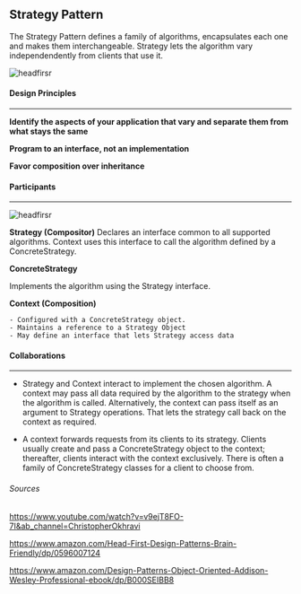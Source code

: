 ## Strategy Pattern

The Strategy Pattern defines a family of algorithms, encapsulates each one and makes them interchangeable. Strategy lets the algorithm vary independendently from clients that use it.

<img src="https://learning.oreilly.com/api/v2/epubs/urn:orm:book:9781492077992/files/assets/f0022-01.png" alt="headfirsr" />
<br>

#### Design Principles
---

**Identify the aspects of your application that vary and separate them from what stays the same**

**Program to an interface, not an implementation**

**Favor composition over inheritance**


#### Participants
---

<img src="https://learning.oreilly.com/api/v2/epubs/urn:orm:book:0201633612/files/graphics/pg316fig01.jpg" alt="headfirsr" />
<br>

**Strategy (Compositor)**
Declares an interface common to all supported algorithms. Context uses this interface to call the algorithm defined by a ConcreteStrategy.

**ConcreteStrategy**

Implements the algorithm using the Strategy interface.

**Context (Composition)**

    - Configured with a ConcreteStrategy object.
    - Maintains a reference to a Strategy Object
    - May define an interface that lets Strategy access data

#### Collaborations
---

- Strategy and Context interact to implement the chosen algorithm. A context may pass all data required by the algorithm to the strategy when the algorithm is called. Alternatively, the context can pass itself as an argument to Strategy operations. That lets the strategy call back on the context as required.

- A context forwards requests from its clients to its strategy. Clients usually create and pass a ConcreteStrategy object to the context; thereafter, clients interact with the context exclusively. There is often a family of ConcreteStrategy classes for a client to choose from.



###### Sources

https://www.youtube.com/watch?v=v9ejT8FO-7I&ab_channel=ChristopherOkhravi

https://www.amazon.com/Head-First-Design-Patterns-Brain-Friendly/dp/0596007124

https://www.amazon.com/Design-Patterns-Object-Oriented-Addison-Wesley-Professional-ebook/dp/B000SEIBB8